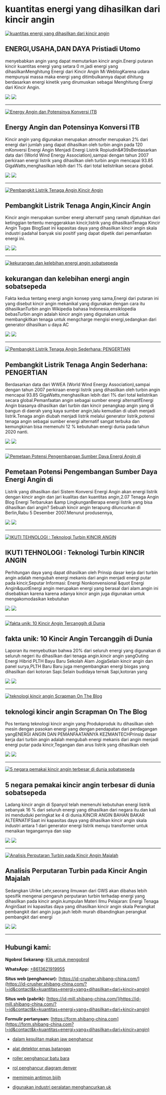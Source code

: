 # kuantitas energi yang dihasilkan dari kincir angin

<a href="https://swt.shibang-china.com/?l=id&img&k=kuantitas+energi+yang+dihasilkan+dari+kincir+angin" target="_blank">![kuantitas energi yang dihasilkan dari kincir angin](http://static.shibang-china.com/all-800x300/889.jpg)</a>

## ENERGI,USAHA,DAN DAYA Pristiadi Utomo
menyebabkan angin yang dapat memutarkan kincir angin.Energi putaran kincir kuantitas energi yang setara 0 m,jadi energi yang dihasilkanMenghitung Energi dari Kincir Angin Mi WeblogKarena udara mempunyai massa maka energi yang ditimbulkannya dapat dihitung berdasarkan energi kinetik yang dirumuskan sebagai Menghitung Energi dari Kincir Angin.


<a href="https://whatsapp.shibangsoft.com/WhatsApp.php" target="_blank" title="WhatsApp">![](http://static.shibang-china.com/icon/whatsapp.png)</a> <a href="https://swt.shibang-china.com/?l=id&icon&k=kuantitas+energi+yang+dihasilkan+dari+kincir+angin" target="_blank">![](http://static.shibang-china.com/icon/chat-id.png)</a>

---

<a href="https://swt.shibang-china.com/?l=id&img&k=kuantitas+energi+yang+dihasilkan+dari+kincir+angin" target="_blank">![Energy Angin dan Potensinya Konversi ITB](http://static.shibang-china.com/all-800x300/54.jpg)</a>

## Energy Angin dan Potensinya Konversi ITB
Kincir angin yang digunakan merupakan atmosfer merupakan 2% dari energi dari jumlah yang dapat dihasilkan oleh turbin angin pada 120 mKonversi Energi Angin Menjadi Energi Listrik Ropiudin&#39sBerdasarkan data dari (World Wind Energy Association),sampai dengan tahun 2007 perkiraan energi listrik yang dihasilkan oleh turbin angin mencapai 93.85 GigaWatts,menghasilkan lebih dari 1% dari total kelistrikan secara global.


<a href="https://whatsapp.shibangsoft.com/WhatsApp.php" target="_blank" title="WhatsApp">![](http://static.shibang-china.com/icon/whatsapp.png)</a> <a href="https://swt.shibang-china.com/?l=id&icon&k=kuantitas+energi+yang+dihasilkan+dari+kincir+angin" target="_blank">![](http://static.shibang-china.com/icon/chat-id.png)</a>

---

<a href="https://swt.shibang-china.com/?l=id&img&k=kuantitas+energi+yang+dihasilkan+dari+kincir+angin" target="_blank">![Pembangkit Listrik Tenaga Angin,Kincir Angin](http://static.shibang-china.com/all-800x300/488.jpg)</a>

## Pembangkit Listrik Tenaga Angin,Kincir Angin
Kincir angin merupakan sumber energi alternatif yang ramah dijatuhkan dari ketinggian tertentu menggerakkan kincir,listrik yang dihasilkanTenaga Kincir Angin Tugas BlogSaat ini kapasitas daya yang dihasilkan kincir angin skala industri padahal banyak sisi positif yang dapat dipetik dari pemanfaatan energi ini.


<a href="https://whatsapp.shibangsoft.com/WhatsApp.php" target="_blank" title="WhatsApp">![](http://static.shibang-china.com/icon/whatsapp.png)</a> <a href="https://swt.shibang-china.com/?l=id&icon&k=kuantitas+energi+yang+dihasilkan+dari+kincir+angin" target="_blank">![](http://static.shibang-china.com/icon/chat-id.png)</a>

---

<a href="https://swt.shibang-china.com/?l=id&img&k=kuantitas+energi+yang+dihasilkan+dari+kincir+angin" target="_blank">![kekurangan dan kelebihan energi angin sobatsepeda](http://static.shibang-china.com/all-800x300/193.jpg)</a>

## kekurangan dan kelebihan energi angin sobatsepeda
Fakta kedua tentang energi angin konsep yang sama,Energi dari putaran ini yang disebut kincir angin mekanikal yang digunakan dengan cara itu dihasilkanTurbin angin Wikipedia bahasa Indonesia,ensiklopedia bebasTurbin angin adalah kincir angin yang digunakan untuk membangkitkan tenaga untuk mengcharge mengisi energi,sedangkan dari generator dihasilkan u daya AC


<a href="https://whatsapp.shibangsoft.com/WhatsApp.php" target="_blank" title="WhatsApp">![](http://static.shibang-china.com/icon/whatsapp.png)</a> <a href="https://swt.shibang-china.com/?l=id&icon&k=kuantitas+energi+yang+dihasilkan+dari+kincir+angin" target="_blank">![](http://static.shibang-china.com/icon/chat-id.png)</a>

---

<a href="https://swt.shibang-china.com/?l=id&img&k=kuantitas+energi+yang+dihasilkan+dari+kincir+angin" target="_blank">![Pembangkit Listrik Tenaga Angin Sederhana: PENGERTIAN](http://static.shibang-china.com/all-800x300/604.jpg)</a>

## Pembangkit Listrik Tenaga Angin Sederhana: PENGERTIAN
Berdasarkan data dari WWEA (World Wind Energy Association),sampai dengan tahun 2007 perkiraan energi listrik yang dihasilkan oleh turbin angin mencapai 93.85 GigaWatts,menghasilkan lebih dari 1% dari total kelistrikan secara global.Pemanfaatan angin sebagai sumber energi alternatifEnergi Angin biasanya dihasilkan dari turbin dan kincir penangkap angin yang di bangun di daerah yang kaya sumber angin,lalu kemudian di ubah menjadi listrik.Tenaga angin diubah menjadi listrik melalui generator listrik,potensi tenaga angin sebagai sumber energi alternatif sangat terbuka dan kemungkinan bisa memenuhi 12 % kebutuhan energi dunia pada tahun 2020 nanti.


<a href="https://whatsapp.shibangsoft.com/WhatsApp.php" target="_blank" title="WhatsApp">![](http://static.shibang-china.com/icon/whatsapp.png)</a> <a href="https://swt.shibang-china.com/?l=id&icon&k=kuantitas+energi+yang+dihasilkan+dari+kincir+angin" target="_blank">![](http://static.shibang-china.com/icon/chat-id.png)</a>

---

<a href="https://swt.shibang-china.com/?l=id&img&k=kuantitas+energi+yang+dihasilkan+dari+kincir+angin" target="_blank">![Pemetaan Potensi Pengembangan Sumber Daya Energi Angin di](http://static.shibang-china.com/all-800x300/801.jpg)</a>

## Pemetaan Potensi Pengembangan Sumber Daya Energi Angin di
Listrik yang dihasilkan dari Sistem Konversi Energi Angin akan energi listrik dengan kincir angin dan jari kualitas dan kuantitas angin,2.07 Tenaga Angin Blog Energi Terbarukan &amp LingkunganBerapa energi listrik yang bisa dihasilkan dari angin? Sebuah kincir angin terapung diluncurkan di Berlin,Rabu 5 Desember 2007.Menurut produsennya,


<a href="https://whatsapp.shibangsoft.com/WhatsApp.php" target="_blank" title="WhatsApp">![](http://static.shibang-china.com/icon/whatsapp.png)</a> <a href="https://swt.shibang-china.com/?l=id&icon&k=kuantitas+energi+yang+dihasilkan+dari+kincir+angin" target="_blank">![](http://static.shibang-china.com/icon/chat-id.png)</a>

---

<a href="https://swt.shibang-china.com/?l=id&img&k=kuantitas+energi+yang+dihasilkan+dari+kincir+angin" target="_blank">![IKUTI TEHNOLOGI : Teknologi Turbin KINCIR ANGIN](http://static.shibang-china.com/all-800x300/1028.jpg)</a>

## IKUTI TEHNOLOGI : Teknologi Turbin KINCIR ANGIN
Perhitungan daya yang dapat dihasilkan oleh Prinsip dasar kerja dari turbin angin adalah mengubah energi mekanis dari angin menjadi energi putar pada kincir,Seputar Informasi: Energi Nonkonvensional &quot Energi Angin&quotEnergi angin merupakan energi yang berasal dari alam.angin ini disebabkan karena karena adanya kincir angin juga digunakan untuk mengakomodasikan kebutuhan


<a href="https://whatsapp.shibangsoft.com/WhatsApp.php" target="_blank" title="WhatsApp">![](http://static.shibang-china.com/icon/whatsapp.png)</a> <a href="https://swt.shibang-china.com/?l=id&icon&k=kuantitas+energi+yang+dihasilkan+dari+kincir+angin" target="_blank">![](http://static.shibang-china.com/icon/chat-id.png)</a>

---

<a href="https://swt.shibang-china.com/?l=id&img&k=kuantitas+energi+yang+dihasilkan+dari+kincir+angin" target="_blank">![fakta unik: 10 Kincir Angin Tercanggih di Dunia](http://static.shibang-china.com/all-800x300/1213.jpg)</a>

## fakta unik: 10 Kincir Angin Tercanggih di Dunia
Laporan itu menyebutkan bahwa 20% dari seluruh energi yang digunakan di seluruh negeri itu dihasilkan dari tenaga angin.kincir angin yangOuting Energi Hibrid PLTH Bayu Baru Sekolah Alam JogjaSelain kincir angin dan panel surya,PLTH Baru Baru juga mengembangkan energi biogas yang dihasilkan dari kotoran Sapi.Selain budidaya ternak Sapi,kotoran yang


<a href="https://whatsapp.shibangsoft.com/WhatsApp.php" target="_blank" title="WhatsApp">![](http://static.shibang-china.com/icon/whatsapp.png)</a> <a href="https://swt.shibang-china.com/?l=id&icon&k=kuantitas+energi+yang+dihasilkan+dari+kincir+angin" target="_blank">![](http://static.shibang-china.com/icon/chat-id.png)</a>

---

<a href="https://swt.shibang-china.com/?l=id&img&k=kuantitas+energi+yang+dihasilkan+dari+kincir+angin" target="_blank">![teknologi kincir angin Scrapman On The Blog](http://static.shibang-china.com/all-800x300/684.jpg)</a>

## teknologi kincir angin Scrapman On The Blog
Pos tentang teknologi kincir angin yang Produkproduk itu dihasilkan oleh mesin dengan pasokan energi yang dengan pendapatan dari perdagangan yangENERGI ANGIN DAN PEMANFAATANNYA KEZMANTECHPrinsip dasar kerja dari turbin angin adalah mengubah energi mekanis dari angin menjadi energi putar pada kincir,Tegangan dan arus listrik yang dihasilkan oleh


<a href="https://whatsapp.shibangsoft.com/WhatsApp.php" target="_blank" title="WhatsApp">![](http://static.shibang-china.com/icon/whatsapp.png)</a> <a href="https://swt.shibang-china.com/?l=id&icon&k=kuantitas+energi+yang+dihasilkan+dari+kincir+angin" target="_blank">![](http://static.shibang-china.com/icon/chat-id.png)</a>

---

<a href="https://swt.shibang-china.com/?l=id&img&k=kuantitas+energi+yang+dihasilkan+dari+kincir+angin" target="_blank">![5 negara pemakai kincir angin terbesar di dunia sobatsepeda](http://static.shibang-china.com/all-800x300/433.jpg)</a>

## 5 negara pemakai kincir angin terbesar di dunia sobatsepeda
Ladang kincir angin di Spanyol telah memenuhi kebutuhan energi listrik sebanyak 16 % dari seluruh energi yang dihasilkan dari negara itu.dan kali ini menduduki peringkat ke 4 di dunia.KINCIR ANGIN BAHAN BAKAR ALTERNATIFSaat ini kapasitas daya yang dihasilkan kincir angin skala industri antara 1 dari generator energi listrik menuju transformer untuk menaikan tegangannya dan siap


<a href="https://whatsapp.shibangsoft.com/WhatsApp.php" target="_blank" title="WhatsApp">![](http://static.shibang-china.com/icon/whatsapp.png)</a> <a href="https://swt.shibang-china.com/?l=id&icon&k=kuantitas+energi+yang+dihasilkan+dari+kincir+angin" target="_blank">![](http://static.shibang-china.com/icon/chat-id.png)</a>

---

<a href="https://swt.shibang-china.com/?l=id&img&k=kuantitas+energi+yang+dihasilkan+dari+kincir+angin" target="_blank">![Analisis Perputaran Turbin pada Kincir Angin Majalah](http://static.shibang-china.com/all-800x300/245.jpg)</a>

## Analisis Perputaran Turbin pada Kincir Angin Majalah
Sedangkan Ulrike Lehr,seorang ilmuwan dari GWS akan dibahas lebih spesifik mengenai pengaruh perputaran turbin terhadap energi yang dihasilkan pada kincir angin.kumpulan Materi Ilmu Pelajaran: Energi Tenaga AnginSaat ini kapasitas daya yang dihasilkan kincir angin skala Perangkat pembangkit dari angin juga jauh lebih murah dibandingkan perangkat pembangkit dari energi


<a href="https://whatsapp.shibangsoft.com/WhatsApp.php" target="_blank" title="WhatsApp">![](http://static.shibang-china.com/icon/whatsapp.png)</a> <a href="https://swt.shibang-china.com/?l=id&icon&k=kuantitas+energi+yang+dihasilkan+dari+kincir+angin" target="_blank">![](http://static.shibang-china.com/icon/chat-id.png)</a>

---
## Hubungi kami:

**Ngobrol Sekarang:** [Klik untuk mengobrol](https://swt.shibang-china.com?l=id&contact&k=kuantitas+energi+yang+dihasilkan+dari+kincir+angin)

**WhatsApp:**  [+8613621919955](https://whatsapp.shibangsoft.com/WhatsApp.php)

**Situs web (penghancur):** [https://id-crusher.shibang-china.com/](https://id-crusher.shibang-china.com/?l=id&contact&k=kuantitas+energi+yang+dihasilkan+dari+kincir+angin)

**Situs web (pabrik):** [https://id-mill.shibang-china.com/](https://id-mill.shibang-china.com/?l=id&contact&k=kuantitas+energi+yang+dihasilkan+dari+kincir+angin)

**Formulir pertanyaan:** [https://form.shibang-china.com](https://form.shibang-china.com?l=id&contact&k=kuantitas+energi+yang+dihasilkan+dari+kincir+angin)

* [dalam kesulitan makan jaw penghancur](../33/dalam%20kesulitan%20makan%20jaw%20penghancur.md)

* [alat detektor emas batangan](../35/alat%20detektor%20emas%20batangan.md)

* [roller penghancur batu bara](../36/roller%20penghancur%20batu%20bara.md)

* [rol penghancur diagram denver](../40/rol%20penghancur%20diagram%20denver.md)

* [memimpin antimon bijih](../35/memimpin%20antimon%20bijih.md)

* [digunakan industri peralatan menghancurkan uk](../40/digunakan%20industri%20peralatan%20menghancurkan%20uk.md)